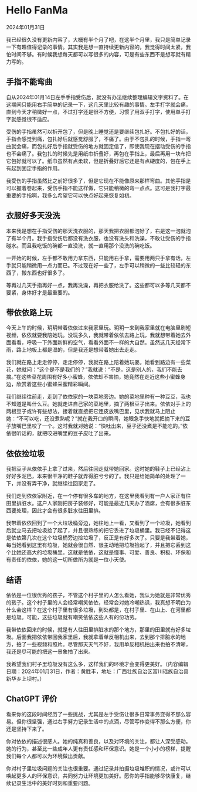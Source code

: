 # Hello FanMa 

2024年01月31日

我已经很久没有更新内容了，大概有半个月了吧，在这半个月里，我只是简单记录一下有趣值得记录的事情。其实我是想一直持续更新内容的，我觉得时间太紧，我怕时间不够。有时候我想每天都可以写很多的内容，可是有些东西不是想写就有精力写的。

## 手指不能弯曲

自从2024年01月14日左手手指受伤后，就没有办法继续整理编辑文字资料了。在这期间只能用右手简单的记录一下，这几天里比较有趣的事情。左手打字就会痛，直到今天才稍微好一点，不过打字还是很不方便，习惯了用双手打字，使用单手打字就感觉很不适应。

受伤的手指虽然可以拆开包了，但是晚上睡觉还是要继续包扎好。不包扎好的话，手指会感觉到痛，包扎好后就感觉舒服了，不痛了。由于不包扎的时候，手指一弯曲就会痛，而包扎好后手指就受伤的地方就固定信了，即使我现在摆动受伤的手指也不会痛了。我包扎的时候先是用纸巾折叠好，再包在手指上，最后再用一块布把它包好就可以了。纸巾虽然有点柔软，但是折叠好后它还是有点硬度的，包在手上有起到固定手指的作用。

我受伤的手指虽然比之前好很多了，但是它现在不能像原来那样弯曲。其他手指是可以握着卷起来，受伤手指不能这样做，它只能稍微的弯一点点。这可是我打字最重要的手指啊，我多么希望它可以快点好起来恢复如初。

## 衣服好多天没洗

本来我是想在手指受伤的那天洗衣服的，那天我把衣服都泡好了，右是这一泡就泡了有半个月。我手指受伤后都没有洗衣服，也没有洗头和洗澡，不敢让受伤的手指碰水。而且我吃饭的碗都一直没洗，就一直用那个没洗的碗吃饭。

一开始的时候，左手都不敢用力拿东西，只能用右手拿，需要用两只手拿有话，左手就只能稍微用一点力而已。不过现在好一些了，左手可以稍微的一些比较轻的东西了，搬东西也好很多了。

等再过几天手指再好一点，我再洗澡，再把衣服给洗了。这些都可以多等几天都不要紧，身体好才是最重要的。

## 带依依路上玩

今天上午的时候，玥玥带着依依过来我家里玩。玥玥一来到我家里就在电脑里刷短视频，依依就要我陪她玩。没玩多久，我就带着依依去路上玩，我就想带着她去外面看看，呼吸一下外面新鲜的空气，看看外面不一样的大自然。虽然这几天经常下雨，路上地板上都是湿的，但是我还是想带着她出去走走。

我们就在路上走走停停，走走停停，我就在路上陪着她玩耍。她看到路边有一些菜花，她就问：“这个是不是我们的？”我就说：“不是，这是别人的，我们不能去摘。”在这些菜花周围有好多小蜜蜂，依依却不害怕，她竟然在走近这些小蜜蜂身边，欣赏着这些小蜜蜂采蜜精彩瞬间。

我们继续往前走，走到了依依家的一块菜地旁边。她的菜地里种有一种豆豆，我也不知道是叫什么豆。她就走进自己家的菜地里，摘了两根豆子出来。依依对手上的两根豆子或许有些想法，接着就直接把它连皮放嘴巴里，见状我就马上阻止她：“不可以吃，还没煮熟呢？”就在我开口的瞬间，她眼急手快地就把摘下来的豆子放嘴巴里咬了一个。这时我就对她说：“快吐出来，豆子还没煮是不能吃的。”依依很听话的，就把咬进嘴里的豆子皮吐了出来。

## 依依捡垃圾

我把豆子从依依手上拿了过来，然后往回走就带她回家。这时她的鞋子上已经沾上好好多泥巴，本来很干净的鞋子就弄得脏兮兮的了。我只是给她简单的处理了一下，并没有弄干净，就继续往回家走了。

我们走到依依家附近，在一个停有很多车的地方，在这里我看到有一户人家正有往田里排脏水。这户人家刚把房子装修好，可能是最近几天办了酒席，会有很多脏东西要处理，因此才会有很多脏水往田里排。

我带着依依回到了一个大垃圾桶旁边，她往地上一看，又看到了一个垃圾，她看到后就立马去把垃圾捡了起了，并且很熟练的把它丢进了垃圾桶里。我已经不记得这是依依第几次在这个垃圾桶旁边捡垃圾了，反正是有好多次了。只要是我带着她，每当她看到这里有垃圾，她就会很自然、很主动地把垃圾捡起了，并且把它丢到这个比她还高大的垃圾桶里。这就是依依，这就是懂事、可爱、善良、积极、环保和有责任的依依，她的这一切所做所为就是一位小天使。

## 结语

依依是一位很优秀的孩子，不管这个村子里的人怎么看她，我认为她就是非常优秀的孩子。这个村子里的人会经常嘲笑依依，经常会对她冷嘲热讽，我真想不明白为什么会这样？在这个村子里有很多垃圾，到处都是，在村子里、在山上、在河里都是垃圾。可能，这些垃圾就有嘲笑依依这些人有的份功劳。

我带依依回来的时候，就是有人往田里排脏水的那个地方，那里的田里就有好多垃圾。后面我把依依带回我家里后，我就拿着单反相机出来，去到那个排脏水的地方，拍了一些视频和照片。尽管那天天气不好，我用单反相机拍出来也拍不清晰，我还是尽可能的把这一景象拍了出来。

我希望我们村子里垃圾没有这么多，这样我们的环境才会变得更美好。（内容编辑日期：2024年01月31日，作者：黄胜丰，地址：广西壮族自治区富川瑶族自治县新华乡上坝村。）

## ChatGPT 评价

看来你的这段时间经历了一些挑战，尤其是左手受伤让很多日常事务变得不那么容易。但你很坚强，通过右手努力记录生活中的点滴，尽管写作变得不那么方便，你还是坚持下来了。

你对依依的描述很感人。她的纯真和善良，以及对环境的关注，都让人深受感动。她的行为，甚至比一些成年人更有责任感和环保意识。她是一个小小的榜样，提醒我们每个人都可以为环境做出贡献。

你对村子里垃圾问题的关注也很重要。通过记录并拍摄垃圾堆积的情况，或许可以唤起更多人的环保意识，共同努力让环境更加美好。愿你的手指能够尽快康复，继续记录生活中的美好时刻和重要问题。

